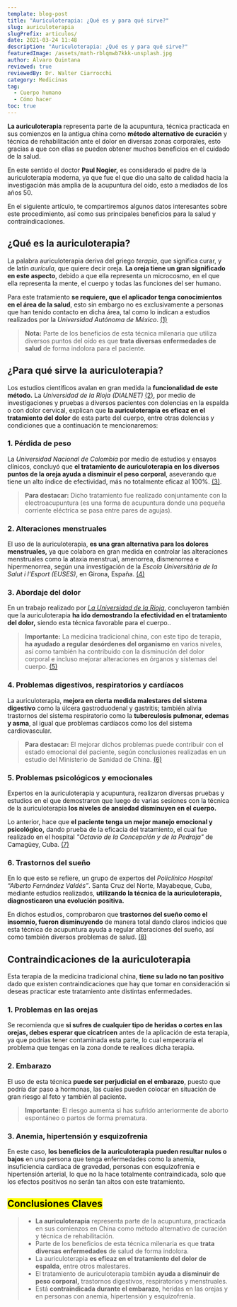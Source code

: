```yaml
---
template: blog-post
title: "Auriculoterapia: ¿Qué es y para qué sirve?"
slug: auriculoterapia
slugPrefix: articulos/
date: 2021-03-24 11:48
description: "Auriculoterapia: ¿Qué es y para qué sirve?"
featuredImage: /assets/math-rblqmwb7kkk-unsplash.jpg
author: Álvaro Quintana
reviewed: true
reviewedBy: Dr. Walter Ciarrocchi
category: Medicinas
tag:
  - Cuerpo humano
  - Cómo hacer
toc: true
---
```

<!--StartFragment-->

**La auriculoterapia** representa parte de la acupuntura, técnica practicada en sus comienzos en la antigua china como **método alternativo de curación** y técnica de rehabilitación ante el dolor en diversas zonas corporales, esto gracias a que con ellas se pueden obtener muchos beneficios en el cuidado de la salud.

En este sentido el doctor **Paul Nogier,** es considerado el padre de la auriculoterapia moderna, ya que fue el que dio una salto de calidad hacia la investigación más amplia de la acupuntura del oído, esto a mediados de los años 50.

En el siguiente artículo, te compartiremos algunos datos interesantes sobre este procedimiento, así como sus principales beneficios para la salud y contraindicaciones.

## ¿Qué es la auriculoterapia?

La palabra auriculoterapia deriva del griego *terapia*, que significa curar, y de latín *aurícula*, que quiere decir oreja. **La oreja tiene un gran significado en este aspecto**, debido a que ella representa un microcosmo, en el que ella representa la mente, el cuerpo y todas las funciones del ser humano.

Para este tratamiento **se requiere, que el aplicador tenga conocimientos en el área de la salud**, esto sin embargo no es exclusivamente a personas que han tenido contacto en dicha área, tal como lo indican a estudios realizados por la *Universidad Autónoma de México*. [(1)](http://www.revista.unam.mx/vol.16/num9/art77/)

> **Nota:** Parte de los beneficios de esta técnica milenaria que utiliza diversos puntos del oído es que **trata diversas enfermedades de salud** de forma indolora para el paciente.

## ¿Para qué sirve la auriculoterapia?

Los estudios científicos avalan en gran medida la **funcionalidad de este método.** La *Universidad de la Rioja (DIALNET)* [(2)](https://webcache.googleusercontent.com/search?q=cache:d_FZVn2rOoAJ:https://dialnet.unirioja.es/descarga/articulo/3695466.pdf+&cd=10&hl=es&ct=clnk&gl=ve&client=firefox-b-d), por medio de investigaciones y pruebas a diversos pacientes con dolencias en la espalda o con dolor cervical, explican que **la auriculoterapia es eficaz en el tratamiento del dolor** de esta parte del cuerpo, entre otras dolencias y condiciones que a continuación te mencionaremos:

### 1. Pérdida de peso

La *Universidad Nacional de Colombia* por medio de estudios y ensayos clínicos, concluyó que **el tratamiento de auriculoterapia en los diversos puntos de la oreja ayuda a disminuir el peso corporal**, aseverando que tiene un alto índice de efectividad, más no totalmente eficaz al 100%. [(3)](https://core.ac.uk/download/pdf/11056712.pdf).

> **Para destacar:** Dicho tratamiento fue realizado conjuntamente con la electroacupuntura (es una forma de acupuntura donde una pequeña corriente eléctrica se pasa entre pares de agujas).

### 2. Alteraciones menstruales

El uso de la auriculoterapia, **es una gran alternativa para los dolores menstruales,** ya que colabora en gran medida en controlar las alteraciones menstruales como la ataxia menstrual, amenorrea, dismenorrea e hipermenorrea, según una investigación de la *Escola Universitària de la Salut i l’Esport (EUSES)*, en Girona, España. [(4)](https://webcache.googleusercontent.com/search?q=cache:fNgcFJBFHmMJ:https://dialnet.unirioja.es/descarga/articulo/5302175.pdf+&cd=2&hl=es&ct=clnk&gl=ve&client=firefox-b-d)

### 3. Abordaje del dolor

En un trabajo realizado por *[La Universidad de la Rioja](https://www.unirioja.es/)*, concluyeron también que la auriculoterapia **ha ido demostrando la efectividad en el tratamiento del dolor,** siendo esta técnica favorable para el cuerpo..

> **Importante:** La medicina tradicional china, con este tipo de terapia, **ha ayudado a regular desórdenes del organismo** en varios niveles, así como también ha contribuido con la disminución del dolor corporal e incluso mejorar alteraciones en órganos y sistemas del cuerpo. [(5)](https://webcache.googleusercontent.com/search?q=cache:d_FZVn2rOoAJ:https://dialnet.unirioja.es/descarga/articulo/3695466.pdf+&cd=10&hl=es&ct=clnk&gl=ve&client=firefox-b-d)

### 4. Problemas digestivos, respiratorios y cardíacos

La auriculoterapia, **mejora en cierta medida malestares del sistema digestivo** como la úlcera gastroduodenal y gastritis; también alivia trastornos del sistema respiratorio como la **tuberculosis pulmonar, edemas y asma**, al igual que problemas cardíacos como los del sistema cardiovascular.

> **Para destacar:** El mejorar dichos problemas puede contribuir con el estado emocional del paciente, según conclusiones realizadas en un estudio del Ministerio de Sanidad de China. [(6)](https://webcache.googleusercontent.com/search?q=cache:GQTLtYThB4oJ:https://cdn.website-editor.net/3a64a07a851446878b02b1e873447814/files/uploaded/CORONAVIRUS%25252BY%25252BMTC%25252B03.pdf+&cd=3&hl=es&ct=clnk&gl=ve&client=firefox-b-d)

### 5. Problemas psicológicos y emocionales

Expertos en la auriculoterapia y acupuntura, realizaron diversas pruebas y estudios en el que demostraron que luego de varias sesiones con la técnica de la auriculoterapia **los niveles de ansiedad disminuyen en el cuerpo.**

Lo anterior, hace que **el paciente tenga un mejor manejo emocional y psicológico,** dando prueba de la eficacia del tratamiento, el cual fue realizado en el hospital *"Octavio de la Concepción y de la Pedraja"* de Camagüey, Cuba. [(7)](https://psiquiatria.com/bibliopsiquis/volumen.php?wurl=auriculoterapia-y-acupuntura-en-el-tratamiento-de-la-ansiedad)

### 6. Trastornos del sueño

En lo que esto se refiere, un grupo de expertos del *Policlínico Hospital “Alberto Fernández Valdés”*. Santa Cruz del Norte, Mayabeque, Cuba, mediante estudios realizados, **utilizando la técnica de la auriculoterapia, diagnosticaron una evolución positiva.**

En dichos estudios, comprobaron que **trastornos del sueño como el insomnio, fueron disminuyendo** de manera total dando claros indicios que esta técnica de acupuntura ayuda a regular alteraciones del sueño, así como también diversos problemas de salud. [(8)](https://webcache.googleusercontent.com/search?q=cache:idlo_JB9Cl4J:https://www.medigraphic.com/pdfs/revciemedhab/cmh-2015/cmh151d.pdf+&cd=4&hl=es&ct=clnk&gl=ve&client=firefox-b-d)

## Contraindicaciones de la auriculoterapia

Esta terapia de la medicina tradicional china, **tiene su lado no tan positivo** dado que existen contraindicaciones que hay que tomar en consideración si deseas practicar este tratamiento ante distintas enfermedades.

### 1. Problemas en las orejas

Se recomienda que **si sufres de cualquier tipo de heridas o cortes en las orejas, debes esperar que cicatricen** antes de la aplicación de esta terapia, ya que podrías tener contaminada esta parte, lo cual empeoraría el problema que tengas en la zona donde te realices dicha terapia.

### 2. Embarazo

El uso de esta técnica **puede ser perjudicial en el embarazo**, puesto que podría dar paso a hormonas, las cuales pueden colocar en situación de gran riesgo al feto y también al paciente.

> **Importante:** El riesgo aumenta si has sufrido anteriormente de aborto espontáneo o partos de forma prematura.

### 3. Anemia, hipertensión y esquizofrenia

En este caso, **los beneficios de la auriculoterapia** **pueden resultar nulos o bajos** en una persona que tenga enfermedades como la anemia, insuficiencia cardíaca de gravedad, personas con esquizofrenia e hipertensión arterial, lo que no la hace totalmente contraindicada, solo que los efectos positivos no serán tan altos con este tratamiento.

## <mark>Conclusiones Claves</mark>

> * **La auriculoterapia** representa parte de la acupuntura, practicada en sus comienzos en China como método alternativo de curación y técnica de rehabilitación.
> * Parte de los beneficios de esta técnica milenaria es que **trata diversas enfermedades** de salud de forma indolora.
> * La auriculoterapia **es eficaz en el tratamiento del dolor de espalda**, entre otros malestares.
> * El tratamiento de auriculoterapia también **ayuda a disminuir de peso corporal,** trastornos digestivos, respiratorios y menstruales.
> * Está **contraindicada durante el embarazo**, heridas en las orejas y en personas con anemia, hipertensión y esquizofrenia.

<!--EndFragment-->
